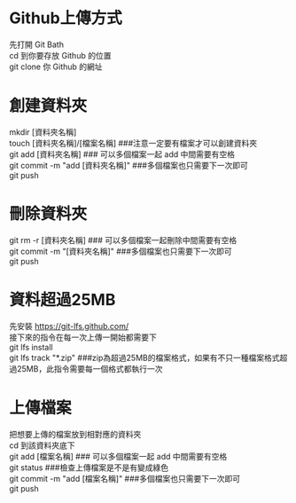 # Github上傳方式
先打開 Git Bath  
cd 到你要存放 Github 的位置  
git clone 你 Github 的網址  
# 創建資料夾
mkdir [資料夾名稱]  
touch [資料夾名稱]/[檔案名稱]  ###注意一定要有檔案才可以創建資料夾  
git add [資料夾名稱]  ### 可以多個檔案一起 add 中間需要有空格  
git commit -m "add [資料夾名稱]"  ###多個檔案也只需要下一次即可  
git push  
# 刪除資料夾
git rm -r [資料夾名稱]  ### 可以多個檔案一起刪除中間需要有空格  
git commit -m "[資料夾名稱]"  ###多個檔案也只需要下一次即可  
git push  
# 資料超過25MB
先安裝 https://git-lfs.github.com/  
接下來的指令在每一次上傳一開始都需要下  
git lfs install  
git lfs track "*.zip" ###zip為超過25MB的檔案格式，如果有不只一種檔案格式超過25MB，此指令需要每一個格式都執行一次  
# 上傳檔案
把想要上傳的檔案放到相對應的資料夾  
cd 到該資料夾底下  
git add [檔案名稱]  ### 可以多個檔案一起 add 中間需要有空格  
git status  ###檢查上傳檔案是不是有變成綠色  
git commit -m "add [檔案名稱]"  ###多個檔案也只需要下一次即可  
git push  
